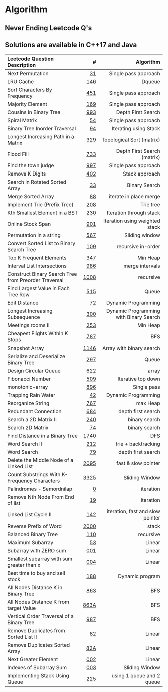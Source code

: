 # Algorithm
Never Ending Leetcode Q's
-----------------------------------------
Solutions are available in C++17 and Java
-----------------------------------------
|Leetcode Question Description|#|Algorithm|
|:-------------------|----------------:|-----:|
|Next Permutation|[31](LC31.cpp)|Single pass approach|
|LRU Cache|[146](LC146.java)|Dqueue|
|Sort Characters By Frequency|[451](LC451.cpp)|Single pass approach|
|Majority Element|[169](LC169.cpp)|Single pass approach|
|Cousins in Binary Tree|[993](LC993.java)|Depth First Search|
|Spiral Matrix|[54](LC54.cpp)|Single pass approach|
|Binary Tree Inorder Traversal|[94](LC94.java)|Iterating using Stack|
|Longest Increasing Path in a Matrix|[329](LC329.cpp)|Topological Sort (matrix)|
|Flood Fill|[733](LC733.java)|Depth First Search (matrix)|
|Find the town judge|[997](LC997.cpp)|Single pass approach|
|Remove K Digits|[402](LC402.cpp)|Stack approach|
|Search in Rotated Sorted Array|[33](LC33.java)|Binary Search|
|Merge Sorted Array|[88](LC88.cpp)|iterate in place merge|
|Implement Trie (Prefix Tree)|[208](LC208.java)|Trie tree|
|Kth Smallest Element in a BST|[230](LC230.java)|Iteration through stack|
|Online Stock Span|[901](LC901.java)|Iteration using weighted stack|
|Permutation in a string|[567](LC567.java)|Sliding window|
|Convert Sorted List to Binary Search Tree|[109](LC109.java)|recursive in-order|
|Top K Frequent Elements|[347](LC347.cpp)|Min Heap|
|Interval List Intersections|[986](LC986.java)|merge intervals|
|Construct Binary Search Tree from Preorder Traversal|[1008](LC1008.java)|recursive|
|Find Largest Value in Each Tree Row|[515](LC515.cpp)|Queue|
|Edit Distance|[72](LC72.cpp)|Dynamic Programming|
|Longest Increasing Subsequence|[300](LC300.cpp)|Dynamic Programming with Binary Search|
|Meetings rooms II|[253](LC253.java)|Min Heap|
|Cheapest Flights Within K Stops|[787](LC787.cpp)|BFS|
|Snapshot Array|[1146](LC1146.cpp)|Array with binary search|
|Serialize and Deserialize Binary Tree|[297](LC297.cpp)|Queue|
|Design Circular Queue|[622](LC622.cpp)|array|
|Fibonacci Number|[509](LC509.cpp)|Iterative top down|
|monotonic-array|[896](LC896.cpp)|Single pass|
|Trapping Rain Water|[42](LC42.java)|Dynamic Programming|
|Reorganize String|[767](LC767.cpp)|max Heap|
|Redundant Connection|[684](LC684.java)|depth first search|
|Search a 2D Matrix II|[240](LC240.cpp)|binary search|
|Search 2D Matrix|[74](LC74.java)|binary search|
|Find Distance in a Binary Tree|[1740](LC1740.java)|DFS|
|Word Search II|[212](LC212.cpp)|trie + backtracking|
|Word Search|[79](LC79.java)|depth first search|
|Delete the Middle Node of a Linked List|[2095](LC2095.cpp)|fast & slow pointer|
|Count Substrings With K-Frequency Characters|[3325](LC3325.cpp)|Sliding Window|
|Palindromes - Semordnilap|[0](LC0.cpp)|iteration|
|Remove Nth Node From End of list|[19](LC19.cpp)|iteration|
|Linked List Cycle II|[142](LC142.cpp)|iteration, fast and slow pointer|
|Reverse Prefix of Word|[2000](LC2000.cpp)|stack|
|Balanced Binary Tree|[110](LC110.cpp)|recursive|
|Maximum Subarray|[53](LC53.java)|Linear|
|Subarray with ZERO sum|[001](GFG001.cpp)|Linear|
|Smallest subarray with sum greater than x|[004](GFG004.cpp)|Linear|
|Best time to buy and sell stock|[188](LC188.java)|Dynamic program|
|All Nodes Distance K in Binary Tree|[863](LC863.cpp)|BFS|
|All Nodes Distance K from target Value|[863A](LC863A.cpp)|BFS|
|Vertical Order Traversal of a Binary Tree|[987](LC987.cpp)|BFS|
|Remove Duplicates from Sorted List II|[82](LC82.cpp)|Linear|
|Remove Duplicates Sorted Array|[82A](GFG82A.cpp)|Linear|
|Next Greater Element|[002](GFG002.cpp)|Linear|
|Indexes of Subarray Sum|[003](GFG003.cpp)|Sliding Window|
|Implementing Stack Using Queue|[225](LC225.cpp)|using 1 queue and 2 queue|
